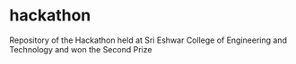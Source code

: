 # hackathon
Repository of the Hackathon held at Sri Eshwar College of Engineering and Technology and won the Second Prize
